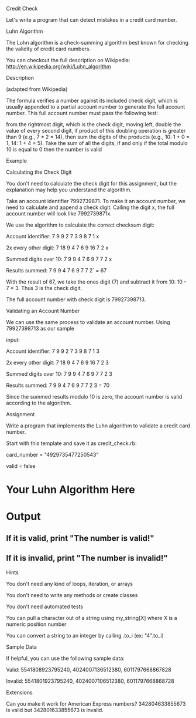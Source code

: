 Credit Check

Let's write a program that can detect mistakes in a credit card number.

Luhn Algorithm

The Luhn algorithm is a check-summing algorithm best known for checking the validity of credit card numbers.

You can checkout the full description on Wikipedia: http://en.wikipedia.org/wiki/Luhn_algorithm

Description

(adapted from Wikipedia)

The formula verifies a number against its included check digit, which is usually appended to a partial account number to generate the full account number. This full account number must pass the following test:

from the rightmost digit, which is the check digit, moving left, double the value of every second digit, if product of this doubling operation is greater than 9 (e.g., 7 * 2 = 14), then sum the digits of the products (e.g., 10: 1 + 0 = 1, 14: 1 + 4 = 5). Take the sum of all the digits, if and only if the total modulo 10 is equal to 0 then the number is valid

Example

Calculating the Check Digit

You don't need to calculate the check digit for this assignment, but the explanation may help you understand the algorithm.

Take an account identifier 7992739871. To make it an account number, we need to calculate and append a check digit. Calling the digit x, the full account number will look like 7992739871x.

We use the algorithm to calculate the correct checksum digit:

Account identifier:    7   9   9   2   7   3   9   8   7   1   x

2x every other digit:  7   18  9   4   7   6   9   16  7   2   x

Summed digits over 10: 7   9   9   4   7   6   9   7   7   2   x

Results summed:        7   9   9   4   7   6   9   7   7   2` = 67

With the result of 67, we take the ones digit (7) and subtract it from 10: 10 - 7 = 3. Thus 3 is the check digit.

The full account number with check digit is 79927398713.

Validating an Account Number

We can use the same process to validate an account number. Using 79927398713 as our sample 

input:

Account identifier:    7   9   9   2   7   3   9   8   7   1   3

2x every other digit:  7   18  9   4   7   6   9   16  7   2   3

Summed digits over 10: 7   9   9   4   7   6   9   7   7   2   3

Results summed:        7   9   9   4   7   6   9   7   7   2   3 = 70

Since the summed results modulo 10 is zero, the account number is valid according to the algorithm.

Assignment

Write a program that implements the Luhn algorithm to validate a credit card number.

Start with this template and save it as credit_check.rb:

card_number = "4929735477250543"

valid = false

# Your Luhn Algorithm Here

# Output

## If it is valid, print "The number is valid!"

## If it is invalid, print "The number is invalid!"

Hints

You don't need any kind of loops, iteration, or arrays

You don't need to write any methods or create classes

You don't need automated tests

You can pull a character out of a string using my_string[X] where X is a numeric position number

You can convert a string to an integer by calling .to_i (ex: "4".to_i)

Sample Data

If helpful, you can use the following sample data:

Valid: 5541808923795240, 4024007136512380, 6011797668867828

Invalid: 5541801923795240, 4024007106512380, 6011797668868728

Extensions

Can you make it work for American Express numbers? 342804633855673 is valid but 342801633855673 is invalid.